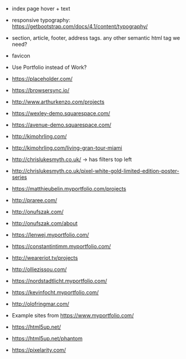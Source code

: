 - index page hover + text
- responsive typography: https://getbootstrap.com/docs/4.1/content/typography/
- section, article, footer, address tags. any other semantic html tag we need?
- favicon
- Use Portfolio instead of Work?

- https://placeholder.com/
- https://browsersync.io/

- http://www.arthurkenzo.com/projects
- https://wexley-demo.squarespace.com/
- https://avenue-demo.squarespace.com/

- http://kimohrling.com/
- http://kimohrling.com/living-gran-tour-miami

- http://chrislukesmyth.co.uk/ -> has filters top left
- http://chrislukesmyth.co.uk/pixel-white-gold-limited-edition-poster-series

- https://matthieubelin.myportfolio.com/projects

- http://praree.com/

- http://onufszak.com/
- http://onufszak.com/about

- https://lenwej.myportfolio.com/

- https://constantintimm.myportfolio.com/
- http://weareriot.tv/projects
- http://olliezissou.com/
- https://nordstadtlicht.myportfolio.com/
- https://kevinfocht.myportfolio.com/
- http://olofringmar.com/

- Example sites from https://www.myportfolio.com/

- https://html5up.net/
- https://html5up.net/phantom
- https://pixelarity.com/
